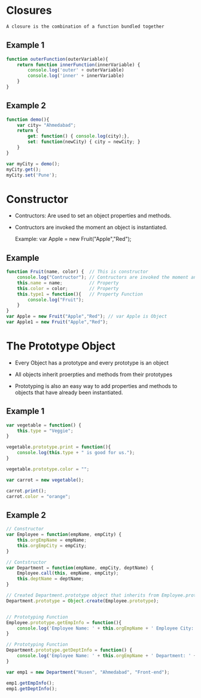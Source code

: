 # Closures

```bash
A closure is the combination of a function bundled together
```

## Example 1 

```javascript
function outerFunction(outerVariable){
	return function innerFunction(innerVariable) {
		console.log('outer' + outerVariable)
		console.log('inner' + innerVariable)
	}
}
```

## Example 2

```javascript
function demo(){
    var city= "Ahmedabad";
    return {
        get: function() { console.log(city);},
        set: function(newCity) { city = newCity; }
    }
}

var myCity = demo();
myCity.get();
myCity.set('Pune');  
```

# Constructor

- Contructors: Are used to set an object properties and methods.
- Contructors are invoked the moment an object is instantiated.
  
   Example: var Apple = new Fruit("Apple","Red");


## Example

```javascript
function Fruit(name, color) {  // This is constructor
    console.log("Contructor"); // Contructors are invoked the moment an object is instantiated.
    this.name = name;          // Property 
    this.color = color;        // Property 
    this.type1 = function(){   // Property Function
        console.log("Fruit");
    }
}
var Apple = new Fruit("Apple","Red"); // var Apple is Object
var Apple1 = new Fruit("Apple","Red");
```


# The Prototype Object
- Every Object has a prototype and every prototype is an object

- All objects inherit proerpties and methods from their prototypes

- Prototyping is also an easy way to add properties and methods to objects that have already been instantiated.

## Example 1
```javascript
var vegetable = function() {
    this.type = "Veggie";    
}

vegetable.prototype.print = function(){
    console.log(this.type + " is good for us.");
}

vegetable.prototype.color = "";

var carrot = new vegetable();

carrot.print();
carrot.color = "orange";
```

## Example 2
```javascript
// Constructor
var Employee = function(empName, empCity) { 
    this.orgEmpName = empName;
    this.orgEmpCity = empCity;
} 

// Contstructor
var Department = function(empName, empCity, deptName) { 
    Employee.call(this, empName, empCity);    
    this.deptName = deptName;
}

// Created Department.prototype object that inherits from Employee.prototype
Department.prototype = Object.create(Employee.prototype);


// Prototyping Function
Employee.prototype.getEmpInfo = function(){ 
    console.log('Employee Name: ' + this.orgEmpName + ' Employee City: ' + this.orgEmpCity);
}

// Prototyping Function
Department.prototype.getDeptInfo = function() {
    console.log('Employee Name: ' + this.orgEmpName + ' Department: ' + this.deptName)
}

var emp1 = new Department("Husen", "Ahmedabad", "Front-end");

emp1.getEmpInfo();
emp1.getDeptInfo();
```


